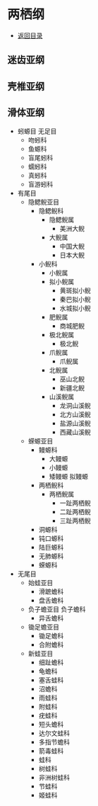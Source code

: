 # 两栖纲
+ [返回目录](./README.md)
## 迷齿亚纲
## 壳椎亚纲
## 滑体亚纲
+ 蚓螈目 无足目
    + 吻蚓科
    + 鱼螈科
    + 盲尾蚓科
    + 蠕蚓科
    + 真蚓科
    + 盲游蚓科
+ 有尾目
    + 隐鳃鲵亚目
        + 隐鳃鲵科
            + 隐鳃鲵属
                + 美洲大鲵
            + 大鲵属
                + 中国大鲵
                + 日本大鲵
        + 小鲵科
            + 小鲵属
            + 拟小鲵属
                + 黄斑拟小鲵
                + 秦巴拟小鲵
                + 水城拟小鲵
            + 肥鲵属
                + 商城肥鲵
            + 极北鲵属
                + 极北鲵
            + 爪鲵属
                + 爪鲵属
            + 北鲵属
                + 巫山北鲵
                + 新疆北鲵
            + 山溪鲵属
                + 龙洞山溪鲵
                + 北方山溪鲵
                + 盐源山溪鲵 
                + 西藏山溪鲵
    + 蝾螈亚目
        + 鳗螈科
            + 大鳗螈
            + 小鳗螈
            + 矮鳗螈 拟鳗螈
        + 两栖鲵科
            + 两栖鲵属
                + 一趾两栖鲵
                + 二趾两栖鲵
                + 三趾两栖鲵
        + 洞螈科
        + 钝口螈科
        + 陆巨螈科
        + 无肺螈科
        + 蝾螈科
+ 无尾目
    + 始蛙亚目
        + 滑蹠蟾科
        + 盘舌蟾科
    + 负子蟾亚目
        负子蟾科
        + 异舌蟾科
    + 锄足蟾亚目
        + 锄足蟾科
        + 合附蟾科
    + 新蛙亚目
        + 细趾蟾科
        + 龟蟾科
        + 塞舌蛙科
        + 沼蟾科
        + 雨蛙科
        + 附蛙科
        + 疣蛙科
        + 短头蟾科
        + 达尔文蛙科
        + 多指节蟾科
        + 箭毒蛙科
        + 蛙科
        + 树蛙科
        + 非洲树蛙科
        + 节蛙科
        + 姬蛙科